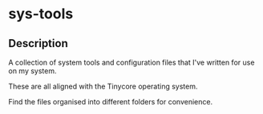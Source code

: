 # sys-tools


## Description

A collection of system tools and configuration files that I've written
for use on my system.

These are all aligned with the Tinycore operating system.

Find the files organised into different folders for convenience.
